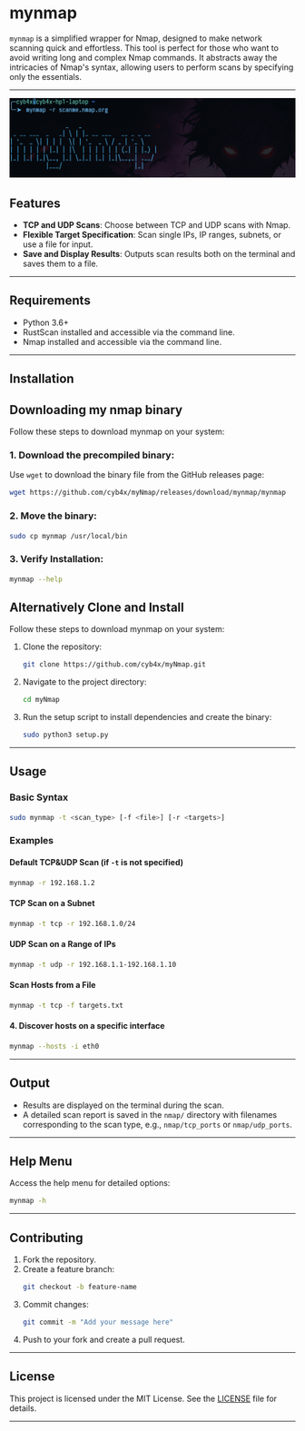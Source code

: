 # mynmap

`mynmap` is a simplified wrapper for Nmap, designed to make network scanning quick and effortless. This tool is perfect for those who want to avoid writing long and complex Nmap commands. It abstracts away the intricacies of Nmap's syntax, allowing users to perform scans by specifying only the essentials.

---
![banner](./1.png "banner")

## Features

- **TCP and UDP Scans**: Choose between TCP and UDP scans with Nmap.
- **Flexible Target Specification**: Scan single IPs, IP ranges, subnets, or use a file for input.
- **Save and Display Results**: Outputs scan results both on the terminal and saves them to a file.

---

## Requirements

- Python 3.6+
- RustScan installed and accessible via the command line.
- Nmap installed and accessible via the command line.

---

## Installation

## Downloading my nmap binary
Follow these steps to download mynmap on your system:

### 1. Download the precompiled binary:

Use `wget` to download the binary file from the GitHub releases page:

```bash
wget https://github.com/cyb4x/myNmap/releases/download/mynmap/mynmap
```

### 2. Move the binary:
```bash
sudo cp mynmap /usr/local/bin
```

### 3. Verify Installation:
```bash
mynmap --help
```

## Alternatively Clone and Install

Follow these steps to download mynmap on your system:

1. Clone the repository:
   ```bash
   git clone https://github.com/cyb4x/myNmap.git
   ```
2. Navigate to the project directory:
   ```bash
   cd myNmap
   ```
3. Run the setup script to install dependencies and create the binary:
   ```bash
   sudo python3 setup.py
   ```
---

## Usage

### Basic Syntax

```bash
sudo mynmap -t <scan_type> [-f <file>] [-r <targets>]
```

### Examples

#### Default TCP&UDP Scan (if `-t` is not specified)
```bash
mynmap -r 192.168.1.2
```

#### TCP Scan on a Subnet
```bash
mynmap -t tcp -r 192.168.1.0/24
```

#### UDP Scan on a Range of IPs
```bash
mynmap -t udp -r 192.168.1.1-192.168.1.10
```

#### Scan Hosts from a File
```bash
mynmap -t tcp -f targets.txt
```

#### 4. Discover hosts on a specific interface
```bash
mynmap --hosts -i eth0
```
---

## Output

- Results are displayed on the terminal during the scan.
- A detailed scan report is saved in the `nmap/` directory with filenames corresponding to the scan type, e.g., `nmap/tcp_ports` or `nmap/udp_ports`.

---

## Help Menu

Access the help menu for detailed options:
```bash
mynmap -h
```

---

## Contributing

1. Fork the repository.
2. Create a feature branch:
   ```bash
   git checkout -b feature-name
   ```
3. Commit changes:
   ```bash
   git commit -m "Add your message here"
   ```
4. Push to your fork and create a pull request.

---

## License

This project is licensed under the MIT License. See the [LICENSE](LICENSE) file for details.

---
